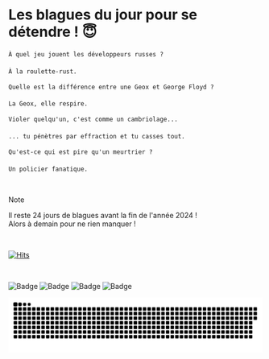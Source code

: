 
<h1>Les blagues du jour pour se détendre ! 😇</h1>

```diff
À quel jeu jouent les développeurs russes ?

À la roulette-rust.
```

```diff
Quelle est la différence entre une Geox et George Floyd ?

La Geox, elle respire.
```

```diff
Violer quelqu'un, c'est comme un cambriolage...

... tu pénètres par effraction et tu casses tout.
```

```diff
Qu'est-ce qui est pire qu'un meurtrier ?

Un policier fanatique.
```

<br/>

> [!NOTE]
> Il reste 24 jours de blagues avant la fin de l'année 2024 ! <br/>
> Alors à demain pour ne rien manquer !

<br/>


[![Hits](https://hits.seeyoufarm.com/api/count/incr/badge.svg?url=https%3A%2F%2Fgithub.com%2FClems02%2Fhit-counter&count_bg=%23003E80&title_bg=%235C9FE1&icon=powershell.svg&icon_color=%23FFFFFF&title=Visite&edge_flat=false)](https://hits.seeyoufarm.com)


<br/>


![Badge](https://img.shields.io/badge/Last%20updated%20on-white?style=for-the-badge&logo=clockify)   ![Badge](https://img.shields.io/badge/08/12-white?style=for-the-badge) ![Badge](https://img.shields.io/badge/at-white?style=for-the-badge) ![Badge](https://img.shields.io/badge/03:23-white?style=for-the-badge)


<p align="center">
 <img width="1000" src="assets/github-snake.svg" alt="snake"/>
</p>
